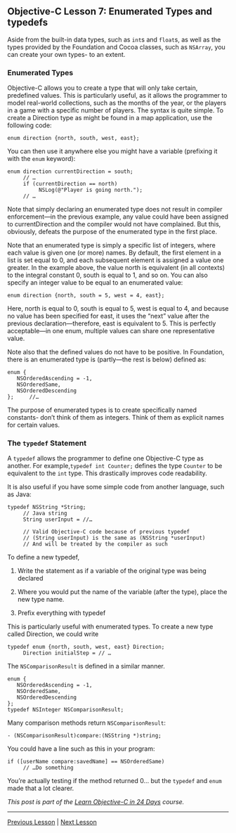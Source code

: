 ## Objective-C Lesson 7: Enumerated Types and typedefs

Aside from the built-in data types, such as `int`s and `float`s, as well as the types provided by the Foundation and Cocoa classes, such as `NSArray`, you can create your own types- to an extent.

### Enumerated Types

Objective-C allows you to create a type that will only take certain, predefined values. This is particularly useful, as it allows the programmer to model real-world collections, such as the months of the year, or the players in a game with a specific number of players. The syntax is quite simple. To create a Direction type as might be found in a map application, use the following code:

```objc
enum direction {north, south, west, east};
```

You can then use it anywhere else you might have a variable (prefixing it with the `enum` keyword):

```objc
enum direction currentDirection = south;
     // …
     if (currentDirection == north)
          NSLog(@"Player is going north.");
     // …
```

Note that simply declaring an enumerated type does not result in compiler enforcement—in the previous example, any value could have been assigned to currentDirection and the compiler would not have complained. But this, obviously, defeats the purpose of the enumerated type in the first place.

Note that an enumerated type is simply a specific list of integers, where each value is given one (or more) names. By default, the first element in a list is set equal to 0, and each subsequent element is assigned a value one greater. In the example above, the value north is equivalent (in all contexts) to the integral constant 0, south is equal to 1, and so on. You can also specify an integer value to be equal to an enumerated value:

```objc
enum direction {north, south = 5, west = 4, east};
```

Here, north is equal to 0, south is equal to 5, west is equal to 4, and because no value has been specified for east, it uses the “next” value after the previous declaration—therefore, east is equivalent to 5. This is perfectly acceptable—in one enum, multiple values can share one representative value.

Note also that the defined values do not have to be positive. In Foundation, there is an enumerated type is (partly—the rest is below) defined as:

```objc
enum {
   NSOrderedAscending = -1,
   NSOrderedSame,
   NSOrderedDescending
};     //…
```

The purpose of enumerated types is to create specifically named constants- don’t think of them as integers. Think of them as explicit names for certain values.

### The `typedef` Statement

A `typedef` allows the programmer to define one Objective-C type as another. For example,`typedef int Counter;` defines the type `Counter` to be equivalent to the `int` type. This drastically improves code readability.

It is also useful if you have some simple code from another language, such as Java:

```objc
typedef NSString *String;
     // Java string
     String userInput = //… 

     // Valid Objective-C code because of previous typedef
     // (String userInput) is the same as (NSString *userInput)
     // And will be treated by the compiler as such
```

To define a new typedef,

1. Write the statement as if a variable of the original type was being declared

2. Where you would put the name of the variable (after the type), place the new type name.

3. Prefix everything with typedef

This is particularly useful with enumerated types. To create a new type called Direction, we could write

```objc
typedef enum {north, south, west, east} Direction;
     Direction initialStep = // …
```

The `NSComparisonResult` is defined in a similar manner.

```objc
enum {
   NSOrderedAscending = -1,
   NSOrderedSame,
   NSOrderedDescending
};
typedef NSInteger NSComparisonResult;
```

Many comparison methods return `NSComparisonResult`:

```objc
- (NSComparisonResult)compare:(NSString *)string;
```

You could have a line such as this in your program:

```objc
if ([userName compare:savedName] == NSOrderedSame)
     // …Do something
```

You’re actually testing if the method returned 0… but the `typedef` and `enum` made that a lot clearer.

*This post is part of the [Learn Objective-C in 24 Days](38.md) course.*

---

[Previous Lesson](71.md) | [Next Lesson](73.md)
